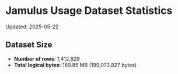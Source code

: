 # Jamulus Usage Dataset Statistics

Updated: 2025-05-22

## Dataset Size
- **Number of rows**: 1,412,829
- **Total logical bytes**: 189.85 MB (199,073,827 bytes)

